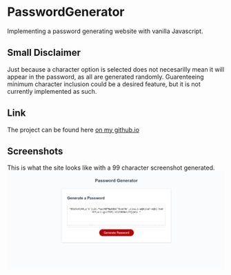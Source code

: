 # PasswordGenerator
Implementing a password generating website with vanilla Javascript.

## Small Disclaimer
Just because a character option is selected does not necesarilly mean it will appear in the password, as all are generated randomly. Guarenteeing minimum character inclusion could be a desired feature, but it is not currently implemented as such.

## Link
The project can be found here [on my github.io](https://reidmadock.github.io/PasswordGenerator/)

## Screenshots
This is what the site looks like with a 99 character screenshot generated.
![Screenshot of page after generating a password](./assets/generatedpassword.png)

